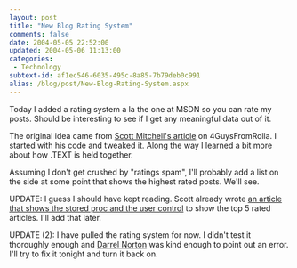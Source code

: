 ```yaml
---
layout: post
title: "New Blog Rating System"
comments: false
date: 2004-05-05 22:52:00
updated: 2004-05-06 11:13:00
categories:
 - Technology
subtext-id: af1ec546-6035-495c-8a85-7b79deb0c991
alias: /blog/post/New-Blog-Rating-System.aspx
---
```



Today I added a rating system a la the one at MSDN so you can rate my posts. Should be interesting to see if I get any meaningful data out of it.

The original idea came from [Scott Mitchell's article](http://aspnet.4guysfromrolla.com/articles/042104-1.aspx) on 4GuysFromRolla. I started with his code and tweaked it. Along the way I learned a bit more about how .TEXT is held together.

Assuming I don't get crushed by "ratings spam", I'll probably add a list on the side at some point that shows the highest rated posts. We'll see.

UPDATE: I guess I should have kept reading. Scott already wrote [an article that shows the stored proc and the user control](http://aspnet.4guysfromrolla.com/articles/043004-1.aspx) to show the top 5 rated articles. I'll add that later.

UPDATE (2): I have pulled the rating system for now. I didn't test it thoroughly enough and [Darrel Norton](http://dotnetjunkies.com/WebLog/darrell.norton/) was kind enough to point out an error. I'll try to fix it tonight and turn it back on.
